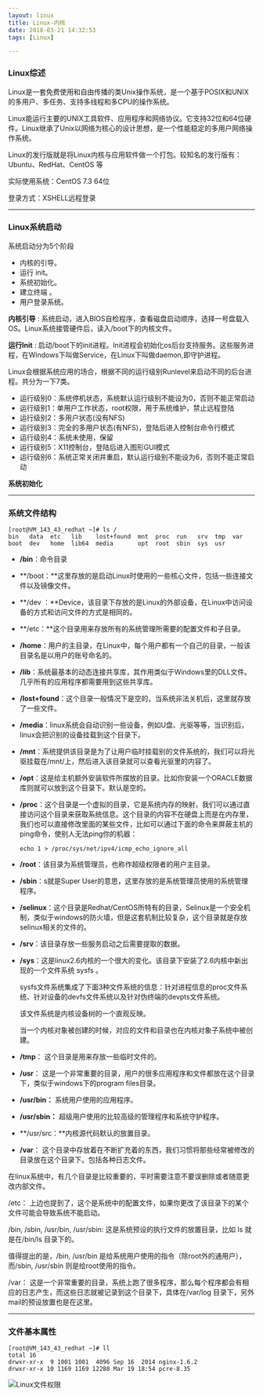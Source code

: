```yaml
---
layout: linux
title: Linux-内核
date: 2018-03-21 14:32:53
tags: [Linux]

---
```


### Linux综述

Linux是一套免费使用和自由传播的类Unix操作系统，是一个基于POSIX和UNIX的多用户、多任务、支持多线程和多CPU的操作系统。

Linux能运行主要的UNIX工具软件、应用程序和网络协议。它支持32位和64位硬件。Linux继承了Unix以网络为核心的设计思想，是一个性能稳定的多用户网络操作系统。

Linux的发行版就是将Linux内核与应用软件做一个打包。较知名的发行版有：Ubuntu、RedHat、CentOS 等

实际使用系统：CentOS 7.3 64位

登录方式：XSHELL远程登录

***

<!-- more -->

### Linux系统启动

系统启动分为5个阶段

- 内核的引导。
- 运行 init。
- 系统初始化。
- 建立终端 。
- 用户登录系统。

**内核引导** : 系统启动，进入BIOS自检程序，查看磁盘启动顺序，选择一号盘载入OS。Linux系统接管硬件后，读入/boot下的内核文件。

**运行Init** : 启动/boot下的init进程。Init进程会初始化os后台支持服务。这些服务进程，在Windows下叫做Service，在Linux下叫做daemon,即守护进程。

  Linux会根据系统应用的场合，根据不同的运行级别Runlevel来启动不同的后台进程。共分为一下7类。

- 运行级别0：系统停机状态，系统默认运行级别不能设为0，否则不能正常启动
- 运行级别1：单用户工作状态，root权限，用于系统维护，禁止远程登陆
- 运行级别2：多用户状态(没有NFS)
- 运行级别3：完全的多用户状态(有NFS)，登陆后进入控制台命令行模式
- 运行级别4：系统未使用，保留
- 运行级别5：X11控制台，登陆后进入图形GUI模式
- 运行级别6：系统正常关闭并重启，默认运行级别不能设为6，否则不能正常启动

**系统初始化**

***



### 系统文件结构

```
[root@VM_143_43_redhat ~]# ls /
bin   data  etc   lib    lost+found  mnt  proc  run   srv  tmp  var
boot  dev   home  lib64  media       opt  root  sbin  sys  usr
```

* **/bin**：命令目录

* **/boot：**这里存放的是启动Linux时使用的一些核心文件，包括一些连接文件以及镜像文件。

* **/dev ：**Device，该目录下存放的是Linux的外部设备，在Linux中访问设备的方式和访问文件的方式是相同的。

* **/etc：**这个目录用来存放所有的系统管理所需要的配置文件和子目录。

* **/home**：用户的主目录，在Linux中，每个用户都有一个自己的目录，一般该目录名是以用户的账号命名的。

* **/lib**：系统最基本的动态连接共享库，其作用类似于Windows里的DLL文件。几乎所有的应用程序都需要用到这些共享库。

* **/lost+found**：这个目录一般情况下是空的，当系统非法关机后，这里就存放了一些文件。

* **/media**：linux系统会自动识别一些设备，例如U盘、光驱等等，当识别后，linux会把识别的设备挂载到这个目录下。

* **/mnt**：系统提供该目录是为了让用户临时挂载别的文件系统的，我们可以将光驱挂载在/mnt/上，然后进入该目录就可以查看光驱里的内容了。

* **/opt**：这是给主机额外安装软件所摆放的目录。比如你安装一个ORACLE数据库则就可以放到这个目录下。默认是空的。

* **/proc**：这个目录是一个虚拟的目录，它是系统内存的映射，我们可以通过直接访问这个目录来获取系统信息。这个目录的内容不在硬盘上而是在内存里，我们也可以直接修改里面的某些文件，比如可以通过下面的命令来屏蔽主机的ping命令，使别人无法ping你的机器：

  ```
  echo 1 > /proc/sys/net/ipv4/icmp_echo_ignore_all
  ```

* **/root**：该目录为系统管理员，也称作超级权限者的用户主目录。

* **/sbin**：s就是Super User的意思，这里存放的是系统管理员使用的系统管理程序。

* **/selinux**：这个目录是Redhat/CentOS所特有的目录，Selinux是一个安全机制，类似于windows的防火墙，但是这套机制比较复杂，这个目录就是存放selinux相关的文件的。

* **/srv**：该目录存放一些服务启动之后需要提取的数据。

* **/sys**：这是linux2.6内核的一个很大的变化。该目录下安装了2.6内核中新出现的一个文件系统 sysfs 。

  sysfs文件系统集成了下面3种文件系统的信息：针对进程信息的proc文件系统、针对设备的devfs文件系统以及针对伪终端的devpts文件系统。

  该文件系统是内核设备树的一个直观反映。

  当一个内核对象被创建的时候，对应的文件和目录也在内核对象子系统中被创建。

* **/tmp**：
  这个目录是用来存放一些临时文件的。

* **/usr**：
   这是一个非常重要的目录，用户的很多应用程序和文件都放在这个目录下，类似于windows下的program files目录。

* **/usr/bin：**
  系统用户使用的应用程序。

* **/usr/sbin：**
  超级用户使用的比较高级的管理程序和系统守护程序。

* **/usr/src：**内核源代码默认的放置目录。

* **/var**：
  这个目录中存放着在不断扩充着的东西，我们习惯将那些经常被修改的目录放在这个目录下。包括各种日志文件。

在linux系统中，有几个目录是比较重要的，平时需要注意不要误删除或者随意更改内部文件。

/etc： 上边也提到了，这个是系统中的配置文件，如果你更改了该目录下的某个文件可能会导致系统不能启动。

/bin, /sbin, /usr/bin, /usr/sbin: 这是系统预设的执行文件的放置目录，比如 ls 就是在/bin/ls 目录下的。

值得提出的是，/bin, /usr/bin 是给系统用户使用的指令（除root外的通用户），而/sbin, /usr/sbin 则是给root使用的指令。

/var： 这是一个非常重要的目录，系统上跑了很多程序，那么每个程序都会有相应的日志产生，而这些日志就被记录到这个目录下，具体在/var/log 目录下，另外mail的预设放置也是在这里。

***

### 文件基本属性

```shell
[root@VM_143_43_redhat ~]# ll
total 16
drwxr-xr-x  9 1001 1001  4096 Sep 16  2014 nginx-1.6.2
drwxr-xr-x 10 1169 1169 12288 Mar 19 18:54 pcre-8.35

```

![Linux文件权限](img/Linux文件权限)
